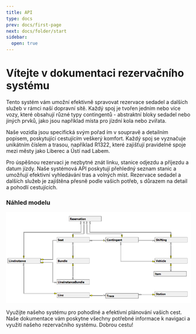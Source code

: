 ```yaml
---
title: API
type: docs
prev: docs/first-page
next: docs/folder/start
sidebar:
  open: true
---
```


# Vítejte v dokumentaci rezervačního systému

Tento systém vám umožní efektivně spravovat rezervace sedadel a dalších služeb v rámci naší dopravní sítě. Každý spoj je tvořen jedním nebo více vozy, které obsahují různé typy contingentů - abstraktní bloky sedadel nebo jiných prvků, jako jsou například místa pro jízdní kola nebo zvířata. 

Naše vozidla jsou specifická svým pořad
ím v soupravě a detailním popisem, poskytující cestujícím veškerý komfort. Každý spoj se vyznačuje unikátním číslem a trasou, například R1322, které zajišťují pravidelné spoje mezi městy jako Liberec a Ústí nad Labem.

Pro úspěšnou rezervaci je nezbytné znát linku, stanice odjezdu a příjezdu a datum jízdy. Naše systémová API poskytují přehledný seznam stanic a umožňují efektivní vyhledávání tras a volných míst. Rezervace sedadel a dalších služeb je zajištěna přesně podle vašich potřeb, s důrazem na detail a pohodlí cestujících.

### Náhled modelu

![](database.png)

Využijte našeho systému pro pohodlné a efektivní plánování vašich cest. Naše dokumentace vám poskytne všechny potřebné informace k navigaci a využití našeho rezervačního systému. Dobrou cestu!

